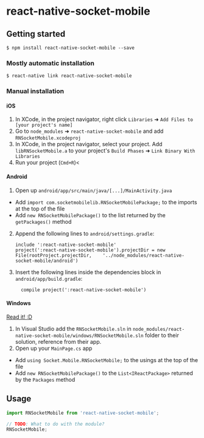 
# react-native-socket-mobile

## Getting started

`$ npm install react-native-socket-mobile --save`

### Mostly automatic installation

`$ react-native link react-native-socket-mobile`

### Manual installation


#### iOS

1. In XCode, in the project navigator, right click `Libraries` ➜ `Add Files to [your project's name]`
2. Go to `node_modules` ➜ `react-native-socket-mobile` and add `RNSocketMobile.xcodeproj`
3. In XCode, in the project navigator, select your project. Add `libRNSocketMobile.a` to your project's `Build Phases` ➜ `Link Binary With Libraries`
4. Run your project (`Cmd+R`)<

#### Android

1. Open up `android/app/src/main/java/[...]/MainActivity.java`
  - Add `import com.socketmobilelib.RNSocketMobilePackage;` to the imports at the top of the file
  - Add `new RNSocketMobilePackage()` to the list returned by the `getPackages()` method
2. Append the following lines to `android/settings.gradle`:
  	```
  	include ':react-native-socket-mobile'
  	project(':react-native-socket-mobile').projectDir = new File(rootProject.projectDir, 	'../node_modules/react-native-socket-mobile/android')
  	```
3. Insert the following lines inside the dependencies block in `android/app/build.gradle`:
  	```
      compile project(':react-native-socket-mobile')
  	```

#### Windows
[Read it! :D](https://github.com/ReactWindows/react-native)

1. In Visual Studio add the `RNSocketMobile.sln` in `node_modules/react-native-socket-mobile/windows/RNSocketMobile.sln` folder to their solution, reference from their app.
2. Open up your `MainPage.cs` app
  - Add `using Socket.Mobile.RNSocketMobile;` to the usings at the top of the file
  - Add `new RNSocketMobilePackage()` to the `List<IReactPackage>` returned by the `Packages` method


## Usage
```javascript
import RNSocketMobile from 'react-native-socket-mobile';

// TODO: What to do with the module?
RNSocketMobile;
```
  